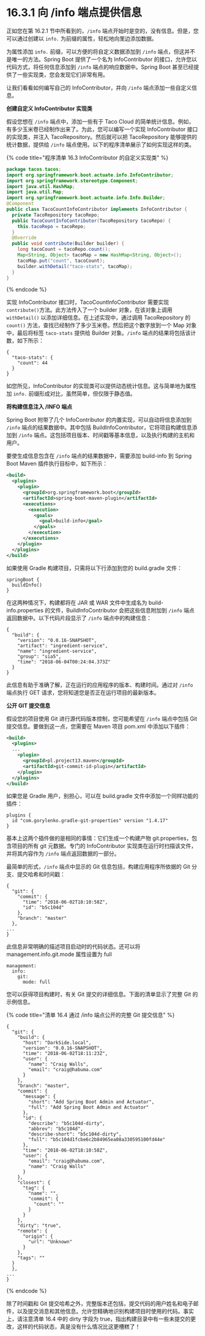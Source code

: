 # 16.3.1 向 /info 端点提供信息

正如您在第 16.2.1 节中所看到的，`/info` 端点开始时是空的，没有信息。但是，您可以通过创建以 `info.` 为前缀的属性，轻松地向里边添加数据。

为属性添加 `info.` 前缀，可以方便的将自定义数据添加到 `/info` 端点，但这并不是唯一的方法。Spring Boot 提供了一个名为 InfoContributor 的接口，允许您以代码方式，将任何信息添加到 `/info` 端点的响应数据中。Spring Boot 甚至已经提供了一些实现类，您会发现它们非常有用。

让我们看看如何编写自己的 InfoContributor，并向 `/info` 端点添加一些自定义信息。

**创建自定义 InfoContributor 实现类**

假设您想在 `/info` 端点中，添加一些有于 Taco Cloud 的简单统计信息。例如，有多少玉米卷已经制作出来了。为此，您可以编写一个实现 InfoContributor 接口的实现类，并注入 TacoRepository。然后就可以把 TacoRepository 能够提供的统计数据，提供给 `/info` 端点使用。以下的程序清单展示了如何实现这样的类。

{% code title="程序清单 16.3 InfoContributor 的自定义实现类" %}

```java
package tacos.tacos;
import org.springframework.boot.actuate.info.InfoContributor;
import org.springframework.stereotype.Component;
import java.util.HashMap;
import java.util.Map;
import org.springframework.boot.actuate.info.Info.Builder;
@Component
public class TacoCountInfoContributor implements InfoContributor {
  private TacoRepository tacoRepo;
  public TacoCountInfoContributor(TacoRepository tacoRepo) {
    this.tacoRepo = tacoRepo;
  }
  @Override
  public void contribute(Builder builder) {
    long tacoCount = tacoRepo.count();
    Map<String, Object> tacoMap = new HashMap<String, Object>();
    tacoMap.put("count", tacoCount);
    builder.withDetail("taco-stats", tacoMap);
  }
}
```
{% endcode %}

实现 InfoContributor 接口时，TacoCountInfoContributor 需要实现 `contribute()`方法。此方法传入了一个 builder 对象，在该对象上调用 `withDetail()` 以添加详细信息。在上述实现中，通过调用 TacoRepository 的 `count()` 方法，查找已经制作了多少玉米卷。然后把这个数字放到一个 Map 对象中，最后将标签 `taco-stats` 提供给 Builder 对象。`/info` 端点的结果将包括该计数，如下所示：

```text
{
  "taco-stats": {
    "count": 44
  }
}
```

如您所见，InfoContributor 的实现类可以提供动态统计信息。这与简单地为属性加 `info.` 前缀形成对比，虽然简单，但仅限于静态值。


**将构建信息注入 /INFO 端点**

Spring Boot 附带了几个 InfoContributor 的内置实现，可以自动将信息添加到 `/info` 端点的结果数据中。其中包括 BuildInfoContributor，它将项目构建信息添加到 `/info` 端点。这包括项目版本、时间戳等基本信息，以及执行构建的主机和用户。

要使生成信息包含在 `/info` 端点的结果数据中，需要添加 build-info 到 Spring Boot Maven 插件执行目标中，如下所示：

```xml
<build>
  <plugins>
    <plugin>
      <groupId>org.springframework.boot</groupId>
      <artifactId>spring-boot-maven-plugin</artifactId>
      <executions>
        <execution>
          <goals>
            <goal>build-info</goal>
          </goals>
        </execution>
      </executions>
    </plugin>
  </plugins>
</build>
```

如果使用 Gradle 构建项目，只需将以下行添加到您的 build.gradle 文件：

```text
springBoot {
  buildInfo()
}
```

在这两种情况下，构建都将在 JAR 或 WAR 文件中生成名为 build-info.properties 的文件，BuildInfoContributor 会把这些信息附加到 `/info` 端点返回数据中。以下代码片段显示了 `/info` 端点中的构建信息：

```text
{
  "build": {
    "version": "0.0.16-SNAPSHOT",
    "artifact": "ingredient-service",
    "name": "ingredient-service",
    "group": "sia5",
    "time": "2018-06-04T00:24:04.373Z"
  }
}
```

此信息有助于准确了解，正在运行的应用程序的版本、构建时间。通过对 `/info` 端点执行 GET 请求，您将知道您是否正在运行项目的最新版本。

**公开 GIT 提交信息**

假设您的项目使用 Git 进行源代码版本控制，您可能希望在 `/info` 端点中包括 Git 提交信息。要做到这一点，您需要在 Maven 项目 pom.xml 中添加以下插件：

```xml
<build>
  <plugins>
  ...
    <plugin>
      <groupId>pl.project13.maven</groupId>
      <artifactId>git-commit-id-plugin</artifactId>
    </plugin>
  </plugins>
</build>
```
如果您是 Gradle 用户，别担心，可以在 build.gradle 文件中添加一个同样功能的插件：

```text
plugins {
  id "com.gorylenko.gradle-git-properties" version "1.4.17"
}
```

基本上这两个插件做的是相同的事情：它们生成一个构建产物 git.properties，包含项目的所有 git 元数据。专门的 InfoContributor 实现类在运行时扫描该文件，并将其内容作为 `/info` 端点返回数据的一部分。

最简单的形式，`/info` 端点中显示的 Git 信息包括，构建应用程序所依据的 Git 分支、提交哈希和时间戳：

```text
{
  "git": {
    "commit": {
      "time": "2018-06-02T18:10:58Z",
      "id": "b5c104d"
    },
    "branch": "master"
  },
...
}
```

此信息非常明确的描述项目启动时的代码状态。还可以将 management.info.git.mode 属性设置为 full

```text
management:
  info:
    git:
      mode: full
```

您可以获得项目构建时，有关 Git 提交的详细信息。下面的清单显示了完整 Git 的示例信息。


{% code title="清单 16.4 通过 /info 端点公开的完整 Git 提交信息" %}

```text
{
  "git": {
    "build": {
      "host": "DarkSide.local",
      "version": "0.0.16-SNAPSHOT",
      "time": "2018-06-02T18:11:23Z",
      "user": {
        "name": "Craig Walls",
        "email": "craig@habuma.com"
      }
    },
    "branch": "master",
    "commit": {
      "message": {
        "short": "Add Spring Boot Admin and Actuator",
        "full": "Add Spring Boot Admin and Actuator"
      },
      "id": {
        "describe": "b5c104d-dirty",
        "abbrev": "b5c104d",
        "describe-short": "b5c104d-dirty",
        "full": "b5c104d1fcbe6c2b84965ea08a330595100fd44e"
      },
      "time": "2018-06-02T18:10:58Z",
      "user": {
        "email": "craig@habuma.com",
        "name": "Craig Walls"
      }
    },
    "closest": {
      "tag": {
        "name": "",
        "commit": {
          "count": ""
        }
      }
    },
    "dirty": "true",
    "remote": {
      "origin": {
        "url": "Unknown"
      }
    },
    "tags": ""
  }
  },
...
}
```
{% endcode %}

除了时间戳和 Git 提交哈希之外，完整版本还包括，提交代码的用户姓名和电子邮件，以及提交消息和其他信息。允许您精确地识别构建项目时使用的代码。事实上，请注意清单 16.4 中的 dirty 字段为 true，指出构建目录中有一些未提交的更改，这样的代码状态，真是没有什么情况比这更槽糕了！